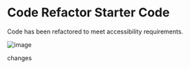# Code Refactor Starter Code

Code has been refactored to meet accessibility requirements.

![image](https://user-images.githubusercontent.com/93630706/146108379-cb04b631-1b34-4e41-b7da-d8ec1a84b2cc.png)

changes